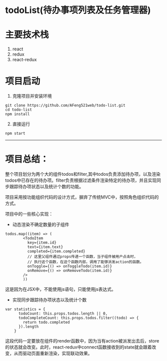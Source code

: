 # todoList(待办事项列表及任务管理器)

# 主要技术栈
1. react
2. redux
3. react-redux

# 项目启动
1. 克隆项目并安装环境
```
git clone https://github.com/AFeng521web/todo-list.git
cd todo-list
npm install
```

2. 直接运行
```
npm start
```

**** 

# 项目总结：
整个项目划分为两个大的组件todos和filter,其中todos负责添加待办项，以及渲染todos中已存在的待办项。filter负责根据过滤条件渲染特定的待办项，并且实现同步跟踪待办项状态以及统计个数的功能。

项目采用按功能组织代码的设计方式，摒弃了传统MVC中，按照角色组织代码的方式。

项目中的一些核心实现：
* 动态渲染不确定数量的子组件
```
todos.map((item) => (
        <TodoItem
          key={item.id}
          text={item.text}
          completed={item.completed}
          // 这里父组件通过props传递一个函数，当子组件被用户点击时，
          // 执行这个函数，在这个函数内部，调用了能够派发action的函数。
          onToggle={() => onToggleTodo(item.id)}
          onRemove={() => onRemoveTodo(item.id)}
        />
        ))
```
这是因为在JSX中，不能使用js语句，只能使用js表达式。

* 实现同步跟踪待办项状态以及统计个数
```
var statistics = {
      todoCount: this.props.todos.length || 0,
      todoCompleteCount: this.props.todos.filter((todo) => {
        return todo.completed
      }).length
    }
```
这段代码一定要放在组件的render函数中，因为当有action被派发出去后，store的状态就会改变。此时，react-redux中connect函数接收到的state就会跟着改变，从而驱动页面重新渲染，实现联动效果。





